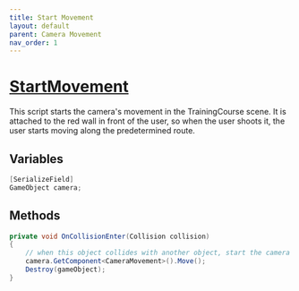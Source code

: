 ```yaml
---
title: Start Movement
layout: default
parent: Camera Movement
nav_order: 1
---
```


# [StartMovement](https://github.com/joshberger5/Temptare/blob/second/Assets/StartMovement.cs)
This script starts the camera's movement in the TrainingCourse scene. It is attached to the red wall in front of the user, so when the user shoots it, the user starts moving along the predetermined route.

## Variables
```csharp
[SerializeField]
GameObject camera;
```

## Methods
```csharp
private void OnCollisionEnter(Collision collision) 
{
    // when this object collides with another object, start the camera's movement
    camera.GetComponent<CameraMovement>().Move();
    Destroy(gameObject);
}
```

